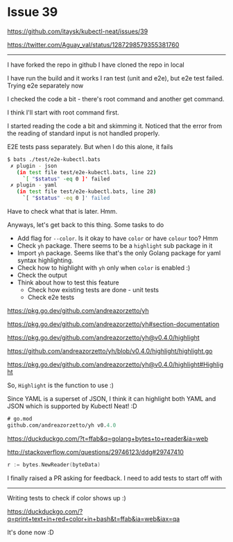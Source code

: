 # Issue 39

https://github.com/itaysk/kubectl-neat/issues/39

https://twitter.com/Aguay_val/status/1287298579355381760

---

I have forked the repo in github
I have cloned the repo in local

I have run the build and it works
I ran test (unit and e2e), but e2e test failed. Trying e2e separately now

I checked the code a bit - there's root command and another get command.

I think I'll start with root command first.

I started reading the code a bit and skimming it. Noticed that the error from
the reading of standard input is not handled properly.

E2E tests pass separately. But when I do this alone, it fails

```bash
$ bats ./test/e2e-kubectl.bats
 ✗ plugin - json
   (in test file test/e2e-kubectl.bats, line 22)
     `[ "$status" -eq 0 ]' failed
 ✗ plugin - yaml
   (in test file test/e2e-kubectl.bats, line 28)
     `[ "$status" -eq 0 ]' failed

```

Have to check what that is later. Hmm.

Anyways, let's get back to this thing. Some tasks to do

- Add flag for `--color`. Is it okay to have `color` or have `colour` too? Hmm
- Check `yh` package. There seems to be a `highlight` sub package in it
- Import `yh` package. Seems like that's the only Golang package for yaml
  syntax highlighting.
- Check how to highlight with `yh` only when `color` is enabled :)
- Check the output
- Think about how to test this feature
  - Check how existing tests are done - unit tests
  - Check e2e tests

https://pkg.go.dev/github.com/andreazorzetto/yh

https://pkg.go.dev/github.com/andreazorzetto/yh#section-documentation

https://pkg.go.dev/github.com/andreazorzetto/yh@v0.4.0/highlight

https://github.com/andreazorzetto/yh/blob/v0.4.0/highlight/highlight.go

https://pkg.go.dev/github.com/andreazorzetto/yh@v0.4.0/highlight#Highlight

So, `Highlight` is the function to use :)

Since YAML is a superset of JSON, I think it can highlight both YAML and JSON
which is supported by Kubectl Neat! :D

```go.mod
# go.mod
github.com/andreazorzetto/yh v0.4.0
```

https://duckduckgo.com/?t=ffab&q=golang+bytes+to+reader&ia=web

http://stackoverflow.com/questions/29746123/ddg#29747410

```go
r := bytes.NewReader(byteData)
```

I finally raised a PR asking for feedback. I need to add tests to start off with

---

Writing tests to check if color shows up :)

https://duckduckgo.com/?q=print+text+in+red+color+in+bash&t=ffab&ia=web&iax=qa

It's done now :D
